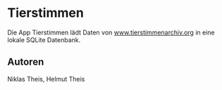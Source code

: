 Tierstimmen
====

Die App Tierstimmen lädt Daten von www.tierstimmenarchiv.org in eine lokale SQLite Datenbank.



Autoren
-------

Niklas Theis, Helmut Theis
